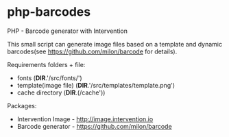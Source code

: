 # php-barcodes
PHP - Barcode generator with Intervention

This small script can generate image files based on a template and dynamic barcodes(see https://github.com/milon/barcode for details).


Requirements folders + file:
- fonts (__DIR__.'/src/fonts/')
- template(image file) (__DIR__.'/src/templates/template.png')
- cache directory (__DIR__.(/cache'))

Packages:
- Intervention Image - http://image.intervention.io
- Barcode generator - https://github.com/milon/barcode
